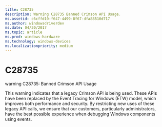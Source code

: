 ```yaml
---
title: C28735
description: Warning C28735 Banned Crimson API Usage.
ms.assetid: c6cffd10-f647-4499-8f67-dfa88510d717
ms.author: windowsdriverdev
ms.date: 04/20/2017
ms.topic: article
ms.prod: windows-hardware
ms.technology: windows-devices
ms.localizationpriority: medium
---
```


# C28735


warning C28735: Banned Crimson API Usage

This warning indicates that a legacy Crimson API is being used. These APIs have been replaced by the Event Tracing for Windows (ETW) model, which improves both performance and security. By restricting new uses of these legacy API calls, we ensure that our customers, particularly administrators, have the best possible experience when debugging Windows components using events.

 

 





